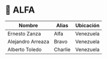 # 🗿 ALFA

| **Nombre**  | **Alias** | **Ubicación** |
| ------------- | ------------- | ------------- |
| Ernesto Zanza  | Alfa  | Venezuela |
| Alejandro Arreaza  | Bravo  | Venezuela |
| Alberto Toledo  | Charlie  | Venezuela |

